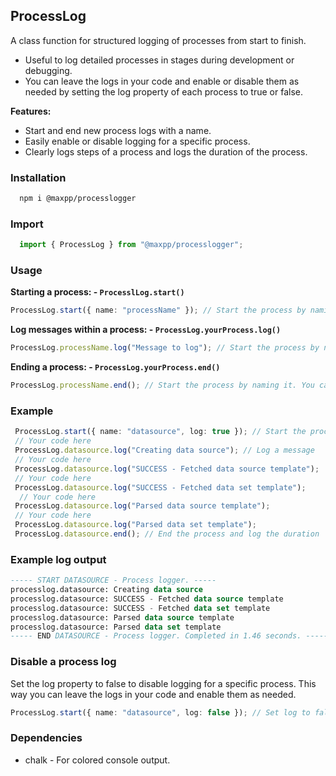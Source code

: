 ## ProcessLog

A class function for structured logging of processes from start to finish.
- Useful to log detailed processes in stages during development or debugging.
- You can leave the logs in your code and enable or disable them as needed by setting the log property of each process to true or false.

**Features:**
- Start and end new process logs with a name.
- Easily enable or disable logging for a specific process.
- Clearly logs steps of a process and logs the duration of the process.


### Installation 
  ```bash
    npm i @maxpp/processlogger
  ```

### Import 
  ```typescript
    import { ProcessLog } from "@maxpp/processlogger";
  ```

### Usage

  **Starting a process: - `ProcesslLog.start()`**
  ```typescript
  ProcessLog.start({ name: "processName" }); // Start the process by naming it. You can set the log to false to disable logging the process.
  ```


  **Log messages within a process: - `ProcessLog.yourProcess.log()`**
  ```typescript
  ProcessLog.processName.log("Message to log"); // Start the process by naming it. You can set the log to false to disable logging the process.
  ```

  **Ending a process: - `ProcessLog.yourProcess.end()`**
  ```typescript
  ProcessLog.processName.end(); // Start the process by naming it. You can set the log to false to disable logging the process.
  ```

### Example
  ```typescript
   ProcessLog.start({ name: "datasource", log: true }); // Start the process. Set log to false to disable logging.
   // Your code here
   ProcessLog.datasource.log("Creating data source"); // Log a message
   // Your code here
   ProcessLog.datasource.log("SUCCESS - Fetched data source template");
   // Your code here
   ProcessLog.datasource.log("SUCCESS - Fetched data set template");
    // Your code here
   ProcessLog.datasource.log("Parsed data source template");
   // Your code here
   ProcessLog.datasource.log("Parsed data set template");
   ProcessLog.datasource.end(); // End the process and log the duration
```

### Example log output
 ```sql 
 ----- START DATASOURCE - Process logger. -----
processlog.datasource: Creating data source
processlog.datasource: SUCCESS - Fetched data source template
processlog.datasource: SUCCESS - Fetched data set template
processlog.datasource: Parsed data source template
processlog.datasource: Parsed data set template
----- END DATASOURCE - Process logger. Completed in 1.46 seconds. -----
  ```

### Disable a process log
Set the log property to false to disable logging for a specific process. This way you can leave the logs in your code and enable them as needed.
  ```typescript
  ProcessLog.start({ name: "datasource", log: false }); // Set log to false to disable logging.
  ```


### Dependencies
- chalk - For colored console output.